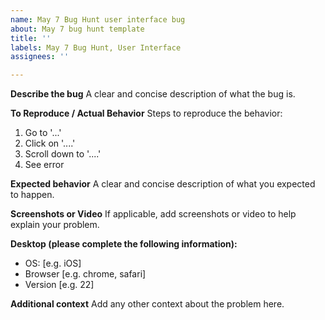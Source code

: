 ```yaml
---
name: May 7 Bug Hunt user interface bug
about: May 7 bug hunt template
title: ''
labels: May 7 Bug Hunt, User Interface
assignees: ''

---
```


**Describe the bug**
A clear and concise description of what the bug is.

**To Reproduce / Actual Behavior**
Steps to reproduce the behavior:
1. Go to '...'
2. Click on '....'
3. Scroll down to '....'
4. See error

**Expected behavior**
A clear and concise description of what you expected to happen.

**Screenshots or Video**
If applicable, add screenshots or video to help explain your problem.

**Desktop (please complete the following information):**
 - OS: [e.g. iOS]
 - Browser [e.g. chrome, safari]
 - Version [e.g. 22]

**Additional context**
Add any other context about the problem here.
